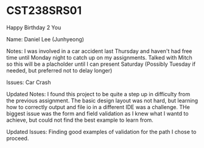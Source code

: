 # CST238SRS01
Happy Birthday 2 You

Name: Daniel Lee (Junhyeong)

Notes: I was involved in a car accident last Thursday and haven't had free time until Monday night to catch up on my assignments.
Talked with Mitch so this will be a placholder until I can present Saturday (Possibly Tuesday if needed, but preferred not to delay longer)

Issues: Car Crash


Updated Notes: I found this project to be quite a step up in difficulty from the previous assignment. The basic design layout was not hard, but learning how to correctly output and file io in a different IDE was a challenge. THe biggest issue was the form and field validation as I knew what I wantd to achieve, but could not find the best example to learn from.

Updated Issues: Finding good examples of validation for the path I chose to proceed.
